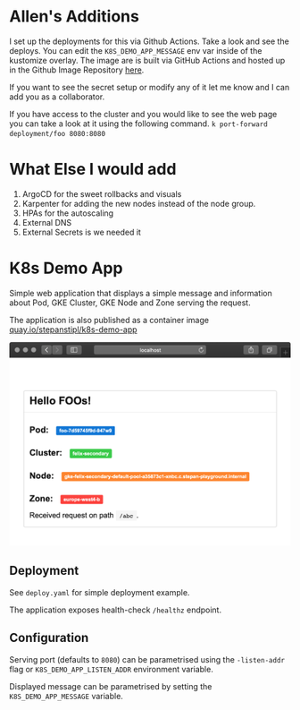 # Allen's Additions
I set up the deployments for this via Github Actions. Take a look and see the deploys. You can edit the `K8S_DEMO_APP_MESSAGE` env var inside of the kustomize overlay. The image are is built via GitHub Actions and hosted up in the Github Image Repository [here](https://github.com/users/allensallinger/packages/container/package/k8s-demo-app).

If you want to see the secret setup or modify any of it let me know and I can add you as a collaborator.

If you have access to the cluster and you would like to see the web page you can take a look at it using the following command.
`k port-forward deployment/foo 8080:8080`

# What Else I would add
1. ArgoCD for the sweet rollbacks and visuals
2. Karpenter for adding the new nodes instead of the node group.
3. HPAs for the autoscaling
4. External DNS
5. External Secrets is we needed it


# K8s Demo App

Simple web application that displays a simple message and information about Pod, GKE Cluster, GKE Node and Zone serving the request.

The application is also published as a container image [quay.io/stepanstipl/k8s-demo-app][1]

[1]: https://quay.io/repository/stepanstipl/k8s-demo-app

![screenshot](imgs/screenshot.png)

## Deployment

See `deploy.yaml` for simple deployment example.

The application exposes health-check `/healthz` endpoint.

## Configuration

Serving port (defaults to `8080`) can be parametrised using the `-listen-addr` flag or `K8S_DEMO_APP_LISTEN_ADDR` environment variable.

Displayed message can be parametrised by setting the `K8S_DEMO_APP_MESSAGE` variable.

